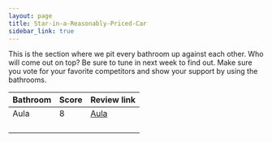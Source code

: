 ```yaml
---
layout: page
title: Star-in-a-Reasonably-Priced-Car
sidebar_link: true
---
```


This is the section where we pit every bathroom up against each other. Who will come out on top? Be sure to tune in next week to find out. Make sure you vote for your favorite competitors and show your support by using the bathrooms.

| Bathroom | Score | Review link                                          |
| -------- | ----- | ---------------------------------------------------- |
| Aula     | 8     | [Aula](/tuks-toilets/bathrooms/2022/08/22/aula.html) |
|          |       |                                                      |
|          |       |                                                      |
|          |       |                                                      |
|          |       |                                                      |
